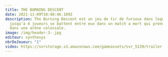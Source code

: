 ```yaml
---
title: THE BURNING DESCENT
date: 2021-11-09T10:48:46.109Z
description: The Burning Descent est un jeu de tir de furieux dans lequel
  jusqu'à 4 joueurs se battent entre eux dans un match a mort qui prend place
  dans une arène colossale.
image: /img/header-3-.jpg
editeur: synthesys
nbrDeJoueur: "1"
video: https://svrstorage.s3.amazonaws.com/gameassets/svr_5139/trailer.webm
---
```

